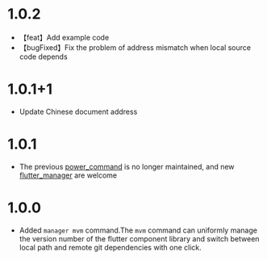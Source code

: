 # 1.0.2

* 【feat】Add example code
* 【bugFixed】Fix the problem of address mismatch when local source code depends

# 1.0.1+1

* Update Chinese document address

# 1.0.1

* The previous [power_command](https://pub.dev/packages/power_command) is no longer maintained, and new [flutter_manager](https://pub.dev/packages/flutter_manager) are welcome

# 1.0.0

* Added `manager mvm` command.The `mvm` command can uniformly manage the version number of the flutter component library and switch between local path and remote git dependencies with one click.